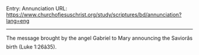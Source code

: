 Entry: Annunciation
URL: https://www.churchofjesuschrist.org/study/scriptures/bd/annunciation?lang=eng

---

The message brought by the angel Gabriel to Mary announcing the Saviorâs birth (Luke 1:26â35).
